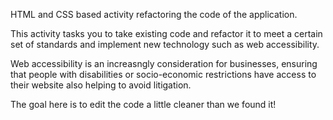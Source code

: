 HTML and CSS based activity refactoring the code of the application.

This activity tasks you to take existing code and refactor it to meet a certain set of standards and implement new technology such as web accessibility.

Web accessibility is an increasngly consideration for businesses, ensuring that people with disabilities or socio-economic restrictions have access to their website also helping to avoid litigation.

The goal here is to edit the code a little cleaner than we found it!

